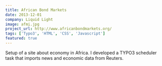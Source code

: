 ```yaml
---
title: African Bond Markets
date: 2013-12-01
company: Liquid Light
image: afmi.jpg
project_url: http://www.africanbondmarkets.org/
tags: ['Typo3', 'HTML', 'CSS', 'Javascript']
featured: true
---
```


Setup of a site about economy in Africa. I developed a TYPO3 scheduler task that imports news and economic data from Reuters.

